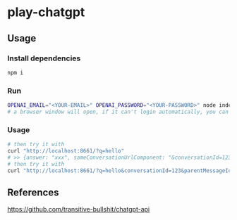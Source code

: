# play-chatgpt
 
## Usage
### Install dependencies
```bash
npm i
```
### Run
```bash
OPENAI_EMAIL="<YOUR-EMAIL>" OPENAI_PASSWORD="<YOUR-PASSWORD>" node index.mjs
# a browser window will open, if it can't login automatically, you can help it by logging in manually
```
### Usage
```bash
# then try it with
curl "http://localhost:8661/?q=hello"
# >> {answer: "xxx", sameConversationUrlComponent: "&conversationId=123&parentMessageId=456"}
# then try it with
curl "http://localhost:8661/?q=hello&conversationId=123&parentMessageId=456"
```

## References

https://github.com/transitive-bullshit/chatgpt-api
